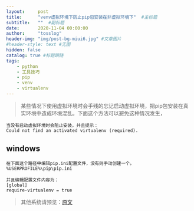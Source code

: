 ```yaml
---
layout:     post 
title:      "venv虚拟环境下防止pip包安装在非虚拟环境下"  #主标题
subtitle:   ""  #副标题
date:       2020-11-04 00:00:00 
author:     "tosslog" 
header-img: "img/post-bg-miui6.jpg" #文章图片
#header-style: text #无图
hidden: false
catalog: true #标题跟随
tags: 
    - python
    - 工具技巧
    - pip
    - venv
    - virtualenv
---
```


> 某些情况下使用虚拟环境时会手残的忘记启动虚拟环境，把pip包安装在真实环境中造成环境混乱。下面这个方法可以避免这种情况发生，
```
当没有启动虚拟环境时会阻止安装，并且提示：
Could not find an activated virtualenv (required).
```

## windows
```
在下面这个路径中编辑pip.ini配置文件，没有则手动创建一个。
%USERPROFILE%\pip\pip.ini
```
```
并且编辑配置文件内容为：
[global]
require-virtualenv = true
```

 > 其他系统请预览：[原文](https://docs.python-guide.org/dev/pip-virtualenv/)



